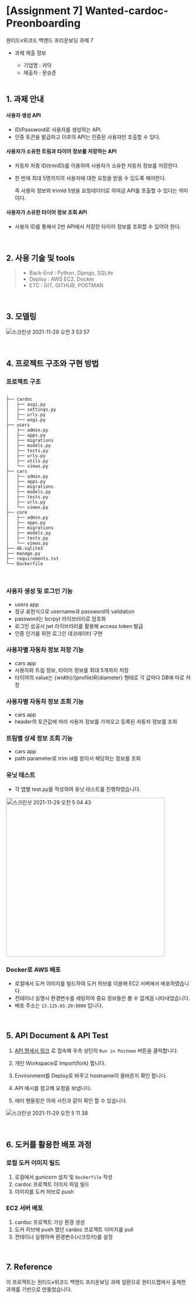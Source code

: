 # [Assignment 7] Wanted-cardoc-Preonboarding

원티드x위코드 백엔드 프리온보딩 과제 7

- 과제 제출 정보

  - 기업명 : 카닥
  - 제출자 : 문승준

  <br>

## 1. 과제 안내

####  사용자 생성 API

- ID/Password로 사용자를 생성하는 API.
- 인증 토큰을 발급하고 이후의 API는 인증된 사용자만 호출할 수 있다.

#### 사용자가 소유한 트림과 타이어 정보를 저장하는 API

- 자동차 차종 ID(trimID)를 이용하여 사용자가 소유한 자동차 정보를 저장한다.

- 한 번에 최대 5명까지의 사용자에 대한 요청을 받을 수 있도록 해야한다.

  즉 사용자 정보와 trimId 5쌍을 요청데이터로 하여금 API를 호출할 수 있다는 의미이다.

#### 사용자가 소유한 타이어 정보 조회 API

- 사용자 ID를 통해서 2번 API에서 저장한 타이어 정보를 조회할 수 있어야 한다.

  <br>

## 2. 사용 기술 및 tools

> - Back-End : Python, Django, SQLite
> - Deploy : AWS EC2, Docker
> - ETC : GIT, GITHUB, POSTMAN

<br>

## 3. 모델링

![스크린샷 2021-11-29 오전 3 53 57](https://user-images.githubusercontent.com/72376931/143784776-42ed0054-90b3-4c22-b4a1-a0711f375ed9.png)


<br>

## 4. 프로젝트 구조와 구현 방법

### 프로젝트 구조

```
.
├── cardoc
│   ├── asgi.py
│   ├── settings.py
│   ├── urls.py
│   └── wsgi.py
├── users
│   ├── admin.py
│   ├── apps.py
│   ├── migrations
│   ├── models.py
│   ├── tests.py
│   ├── urls.py
│   ├── utils.py
│   └── views.py
├── cars
│   ├── admin.py
│   ├── apps.py
│   ├── migrations
│   ├── models.py
│   ├── tests.py
│   ├── urls.py
│   └── views.py
├── core
│   ├── admin.py
│   ├── apps.py
│   ├── migrations
│   ├── models.py
│   ├── tests.py
│   └── views.py
├── db.sqlite3
├── manage.py
├── requirements.txt
└── Dockerfile
```

<br>

### 사용자 생성 및 로그인 기능

- users app 
- 정규 표현식으로 username과 password의 validation
- password는 bcrpyt 라이브러리로 암호화
- 로그인 성공시 jwt 라이브러리를 활용해 access token 발급
- 인증 인가를 위한 로그인 데코레이터 구현

### 사용자별 자동차 정보 저장 기능

- cars app
- 사용자와 트림 정보, 타이어 정보를 최대 5개까지 저장
- 타이어의 value는 {width}/{profile}R{diameter} 형태로 각 값마다 DB에 따로 저장

### 사용자별 자동차 정보 조회 기능

- cars app
- header의 토큰값에 따라 사용자 정보를 가져오고 등록된 자동차 정보를 조회

### 트림별 상세 정보 조회 기능

- cars app
- path parameter로 trim id를 받아서 해당하는 정보를 조회

### 유닛 테스트

- 각 앱별 test.py를 작성하여 유닛 테스트를 진행하였습니다.

<img width="432" alt="스크린샷 2021-11-29 오전 5 04 43" src="https://user-images.githubusercontent.com/72376931/143784786-75d2e06d-6d8f-4e4d-a23f-c7c94376216d.png">


### Docker로 AWS 배포

- 로컬에서 도커 이미지를 빌드하여 도커 허브를 이용해 EC2 서버에서 배포하였습니다.
- 컨테이너 실행시 환경변수를 세팅하여 중요 정보들은 볼 수 없게끔 나타내었습니다.
- 배포 주소는 `13.125.65.20:8000` 입니다.

<br>

## 5. API Document & API Test

1. [API 명세서 링크](https://documenter.getpostman.com/view/17676214/UVJckGPS) 로 접속해 우측 상단의 `Run in Postman` 버튼을 클릭합니다.

2. 개인 Workspace로 Import(fork) 합니다.

3. Environment를 Deploy로 바꾸고 hostname이 올바른지 확인 합니다.

4. API 예시를 참고해 요청을 보냅니다.

5. 에러 핸들링은 아래 사진과 같이 확인 할 수 있습니다.

  ![스크린샷 2021-11-29 오전 5 11 38](https://user-images.githubusercontent.com/72376931/143784803-aefc23e5-c7a6-4216-b4f9-24331eb952d1.png)


<br>

## 6. 도커를 활용한 배포 과정

### 로컬 도커 이미지 빌드

1. 로컬에서 gunicorn 설치 및 `Dockerfile` 작성
2. cardoc 프로젝트 이미지 파일 빌드
3. 이미지를 도커 허브로 push

### EC2 서버 배포

1. cardoc 프로젝트 가상 환경 생성
2. 도커 허브에 push 했던 cardoc 프로젝트 이미지를 pull
3. 컨테이너 실행하며 환경변수(시크릿키)를 설정


<br>

## 7. Reference

이 프로젝트는 원티드x위코드 백엔드 프리온보딩 과제 일환으로 원티드랩에서 출제한 과제를 기반으로 만들었습니다.
